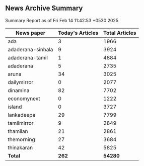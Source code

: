 <!-- @format -->
## News Archive Summary

Summary Report as of Fri Feb 14 11:42:53 +0530 2025

| News paper         | Today's Articles | Total Articles |
|--------------------|------------------|----------------|
| ada               | 3          | 1966        |
| adaderana-sinhala               | 9          | 3924        |
| adaderana-tamil               | 1          | 4884        |
| adaderana               | 5          | 2735        |
| aruna               | 34          | 3025        |
| dailymirror               | 0          | 2077        |
| dinamina               | 82          | 7702        |
| economynext               | 0          | 1222        |
| island               | 0          | 3727        |
| lankadeepa               | 29          | 7799        |
| tamilmirror               | 9          | 2849        |
| thamilan               | 21          | 2861        |
| themorning               | 27          | 3684        |
| thinakaran               | 42          | 5825        |
| **Total**          | **262**      | **54280** |

